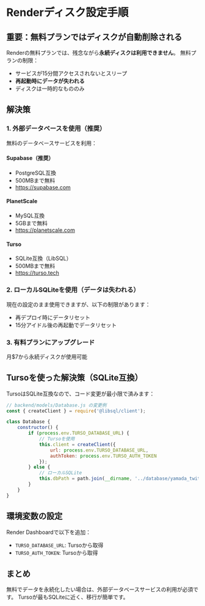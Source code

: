 # Renderディスク設定手順

## 重要：無料プランではディスクが自動削除される

Renderの無料プランでは、残念ながら**永続ディスクは利用できません**。
無料プランの制限：
- サービスが15分間アクセスされないとスリープ
- **再起動時にデータが失われる**
- ディスクは一時的なもののみ

## 解決策

### 1. 外部データベースを使用（推奨）
無料のデータベースサービスを利用：

#### Supabase（推奨）
- PostgreSQL互換
- 500MBまで無料
- https://supabase.com

#### PlanetScale
- MySQL互換  
- 5GBまで無料
- https://planetscale.com

#### Turso
- SQLite互換（LibSQL）
- 500MBまで無料
- https://turso.tech

### 2. ローカルSQLiteを使用（データは失われる）
現在の設定のまま使用できますが、以下の制限があります：
- 再デプロイ時にデータリセット
- 15分アイドル後の再起動でデータリセット

### 3. 有料プランにアップグレード
月$7から永続ディスクが使用可能

## Tursoを使った解決策（SQLite互換）

TursoはSQLite互換なので、コード変更が最小限で済みます：

```javascript
// backend/models/Database.js の変更例
const { createClient } = require('@libsql/client');

class Database {
    constructor() {
        if (process.env.TURSO_DATABASE_URL) {
            // Tursoを使用
            this.client = createClient({
                url: process.env.TURSO_DATABASE_URL,
                authToken: process.env.TURSO_AUTH_TOKEN
            });
        } else {
            // ローカルSQLite
            this.dbPath = path.join(__dirname, '../database/yamada_twitter.db');
        }
    }
}
```

## 環境変数の設定

Render Dashboardで以下を追加：
- `TURSO_DATABASE_URL`: Tursoから取得
- `TURSO_AUTH_TOKEN`: Tursoから取得

## まとめ

無料でデータを永続化したい場合は、外部データベースサービスの利用が必須です。
Tursoが最もSQLiteに近く、移行が簡単です。